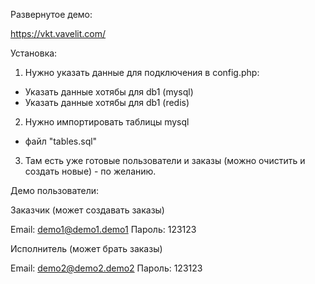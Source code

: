 Развернутое демо:

https://vkt.vavelit.com/



Установка: 

1. Нужно указать данные для подключения в config.php:

- Указать данные хотябы для db1 (mysql) 
- Указать данные хотябы для db1 (redis) 

2. Нужно импортировать таблицы mysql

- файл "tables.sql" 

3. Там есть уже готовые пользователи и заказы (можно очистить и создать новые) - по желанию.




Демо пользователи: 



Заказчик (может создавать заказы)

Email:   demo1@demo1.demo1
Пароль:  123123



Исполнитель (может брать заказы)

Email:   demo2@demo2.demo2
Пароль:  123123


 
